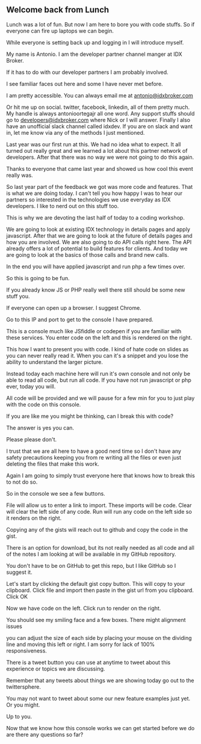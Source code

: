 ## Welcome back from Lunch

Lunch was a lot of fun. But now I am here to bore you with code stuffs.
 So if everyone can fire up laptops we can begin.

 While everyone is setting back up and logging in I will introduce myself.

 My name is Antonio. I am the developer partner channel manger at IDX Broker.

If it has to do with our developer partners I am probably involved.

I see familiar faces out here and some I have never met before.

I am pretty accessible. You can always email me at antonio@idxbroker.com

Or hit me up on social. twitter, facebook, linkedin, all of them pretty much.
My handle is always antonioortegajr all one word. Any support stuffs should go to
developers@idxbroker.com where Nick or I will answer. Finally I also have an
unofficial slack channel called idxdev. If you are on slack and want in, let me know
via any of the methods I just mentioned.

Last year was our first run at this. We had no idea what to expect.
It all turned out really great and we learned a lot about this partner network
 of developers. After that there was no way we were not going to do this again.

 Thanks to everyone that came last year and showed us how cool this event really was.

So last year part of the feedback we got was more code and features.
That is what we are doing today. I can't tell you how happy I was to hear our partners
so interested in the technologies we use everyday as IDX developers. I like to nerd out
on this stuff too.

This is why we are devoting the last half of today to a coding workshop.

We are going to look at existing IDX technology in details pages and apply javascript.
After that we are going to look at the future of details pages and how you are involved.
We are also going to do API calls right here. The API already offers a lot of
potential to build features for clients. And today we are going to look at the basics of those
 calls and brand new calls.

 In the end you will have applied javascript and run php a few times over.

 So this is going to be fun.

If you already know JS or PHP really well there still should be some new stuff you.

If everyone can open up a browser. I suggest Chrome.

Go to this IP and port to get to the console I have prepared.

This is a console much like JSfiddle or codepen if you are familiar with
these services. You enter code on the left and this is rendered on the right.

This how I want to present you with code. I kind of hate code on slides as you can
never really read it. When you can it's a snippet and you lose the ability to
understand the larger picture.

Instead today each machine here will run it's own console and not only be able to read
all code, but run all code. If you have not run javascript or php ever, today you will.

All code will be provided and we will pause for a few min for you to just
play with the code on this console.

If you are like me you might be thinking, can I break this with code?

The answer is yes you can.

Please please don't.

I trust that we are all here to have a good nerd time so I don't have any safety
precautions keeping you from re writing all the files or
even just deleting the files that make this work.

Again I am going to simply trust everyone here that knows how to break this
to not do so.

So in the console we see a few buttons.

File will allow us to enter a link to import. These imports will be code. Clear will clear
 the left side of any code. Run will run any code on the left side
 so it renders on the right.

 Copying any of the gists will reach out to github and copy the code in the gist.

 There is an option for download, but its not really needed as all code and all
  of the notes I am looking at will be available in my GitHub repository.

  You don't have to be on GitHub to get this repo, but I like GitHub so I suggest it.

  Let's start by clicking the default gist copy button. This will copy to your clipboard.
  Click file and import then paste in the gist url from you clipboard. Click OK

  Now we have code on the left. Click run to render on the right.

  You should see my smiling face and a few boxes. There might alignment issues

  you can adjust the size of each side by placing your mouse on the dividing line and moving
  this left or right. I am sorry for lack of 100% responsiveness.

  There is a tweet button you can use at anytime to tweet about this experience or
topics we are discussing.

Remember that any tweets about things we are showing today go out to the twittersphere.

You may not want to tweet about some our new feature examples just yet. Or you might.

 Up to you.

 Now that we know how this console works we can get started before we do are there any
 questions so far?
